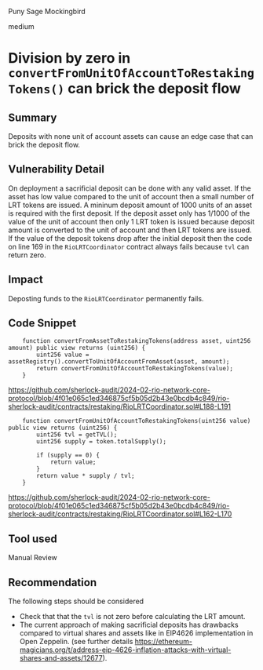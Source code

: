 Puny Sage Mockingbird

medium

# Division by zero in `convertFromUnitOfAccountToRestakingTokens()` can brick the deposit flow

## Summary
Deposits with none unit of account assets can cause an edge case that can brick the deposit flow. 

## Vulnerability Detail
On deployment a sacrificial deposit can be done with any valid asset. If the asset has low value compared to the unit of account then a small number of LRT tokens are issued.  A mininum deposit amount of 1000 units of an asset is required with the first deposit. If the deposit asset only has 1/1000 of the value of the unit of account then only 1 LRT token is issued because deposit amount is converted to the unit of account and then LRT tokens are issued. If the value of the deposit tokens drop after the initial deposit then the code on line 169 in the `RioLRTCoordinator` contract always fails because `tvl` can return zero. 

## Impact
Deposting funds to the `RioLRTCoordinator` permanently fails.  

## Code Snippet

```solidity 
    function convertFromAssetToRestakingTokens(address asset, uint256 amount) public view returns (uint256) {
        uint256 value = assetRegistry().convertToUnitOfAccountFromAsset(asset, amount);
        return convertFromUnitOfAccountToRestakingTokens(value);
    }

```
https://github.com/sherlock-audit/2024-02-rio-network-core-protocol/blob/4f01e065c1ed346875cf5b05d2b43e0bcdb4c849/rio-sherlock-audit/contracts/restaking/RioLRTCoordinator.sol#L188-L191

```solidity
    function convertFromUnitOfAccountToRestakingTokens(uint256 value) public view returns (uint256) {
        uint256 tvl = getTVL();
        uint256 supply = token.totalSupply();

        if (supply == 0) {
            return value;
        }
        return value * supply / tvl;
    }
```
https://github.com/sherlock-audit/2024-02-rio-network-core-protocol/blob/4f01e065c1ed346875cf5b05d2b43e0bcdb4c849/rio-sherlock-audit/contracts/restaking/RioLRTCoordinator.sol#L162-L170

## Tool used

Manual Review

## Recommendation
The following steps should be considered

- Check that that the `tvl` is not zero before calculating the LRT amount. 
- The current approach of making sacrificial deposits has drawbacks compared to virtual shares and assets like in EIP4626 implementation in Open Zeppelin. (see further details https://ethereum-magicians.org/t/address-eip-4626-inflation-attacks-with-virtual-shares-and-assets/12677).

